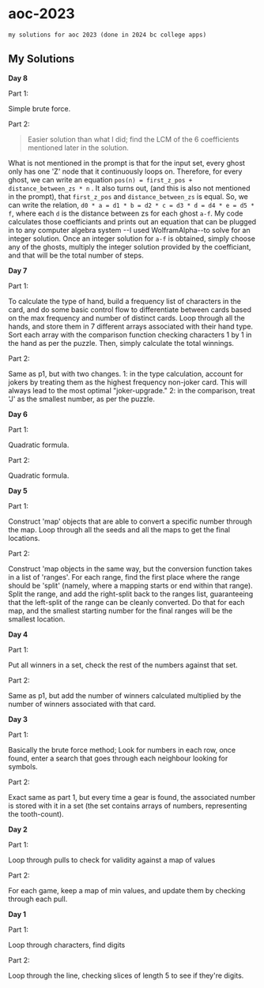 # aoc-2023

`my solutions for aoc 2023 (done in 2024 bc college apps)`

## My Solutions

**Day 8**

Part 1:

Simple brute force.

Part 2:

> Easier solution than what I did; find the LCM of the 6 coefficients mentioned
> later in the solution.

What is not mentioned in the prompt is that for the input set, every ghost only
has one 'Z' node that it continuously loops on. Therefore, for every ghost, we
can write an equation `pos(n) = first_z_pos + distance_between_zs * n`
. It also turns out, (and this is also not mentioned in the prompt), that
`first_z_pos` and `distance_between_zs` is equal. So, we can write the relation,
`d0 * a = d1 * b = d2 * c = d3 * d = d4 * e = d5 * f`, where each `d` is the
distance between zs for each ghost `a-f`. My code calculates those coefficiants
and prints out an equation that can be plugged in to any computer algebra system
--I used WolframAlpha--to solve for an integer solution. Once an integer
solution for `a-f` is obtained, simply choose any of the ghosts, multiply the
integer solution provided by the coefficiant, and that will be the total number
of steps.

**Day 7**

Part 1:

To calculate the type of hand, build a frequency list of characters in the card,
and do some basic control flow to differentiate between cards based on the max
frequency and number of distinct cards. Loop through all the hands, and store them
in 7 different arrays associated with their hand type. Sort each array with the
comparison function checking characters 1 by 1 in the hand as per the puzzle. Then,
simply calculate the total winnings.

Part 2:

Same as p1, but with two changes. 1: in the type calculation, account for jokers
by treating them as the highest frequency non-joker card. This will always lead
to the most optimal "joker-upgrade." 2: in the comparison, treat 'J' as the
smallest number, as per the puzzle.

**Day 6**

Part 1:

Quadratic formula.

Part 2:

Quadratic formula.

**Day 5**

Part 1:

Construct 'map' objects that are able to convert a specific number through the map.
Loop through all the seeds and all the maps to get the final locations.

Part 2:

Construct 'map objects in the same way, but the conversion function takes in a
list of 'ranges'. For each range, find the first place where the range should be 'split'
(namely, where a mapping starts or end within that range). Split the range, and add the
right-split back to the ranges list, guaranteeing that the left-split of the range can
be cleanly converted. Do that for each map, and the smallest starting number for the
final ranges will be the smallest location.

**Day 4**

Part 1:

Put all winners in a set, check the rest of the numbers against that set.

Part 2:

Same as p1, but add the number of winners calculated multiplied by the number of winners associated with that card.

**Day 3**

Part 1:

Basically the brute force method; Look for numbers in each row, once found, enter a
search that goes through each neighbour looking for symbols.

Part 2:

Exact same as part 1, but every time a gear is found, the associated number is stored
with it in a set (the set contains arrays of numbers, representing the tooth-count).

**Day 2**

Part 1:

Loop through pulls to check for validity against a map of values

Part 2:

For each game, keep a map of min values, and update them by checking through
each pull.

**Day 1**

Part 1:

Loop through characters, find digits

Part 2:

Loop through the line, checking slices of length 5 to see if they're digits.
